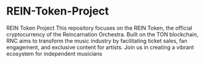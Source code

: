 # REIN-Token-Project
REIN Token  Project This repository focuses on the REIN Token, the official cryptocurrency of the Reincarnation Orchestra. Built on the TON blockchain, RNC aims to transform the music industry by facilitating ticket sales, fan engagement, and exclusive content for artists. Join us in creating a vibrant ecosystem for independent musicians 
